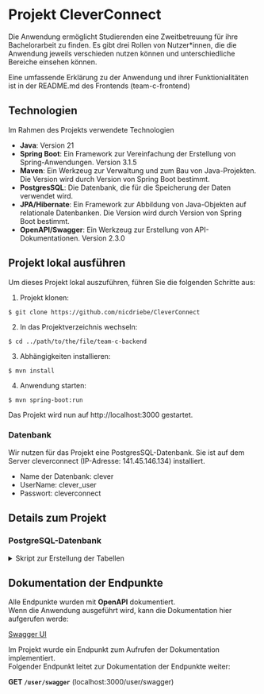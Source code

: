 # Projekt CleverConnect

Die Anwendung ermöglicht Studierenden eine Zweitbetreuung für ihre Bachelorarbeit zu finden.
Es gibt drei Rollen von Nutzer*innen, die die Anwendung jeweils verschieden nutzen können und unterschiedliche Bereiche einsehen können.

Eine umfassende Erklärung zu der Anwendung und ihrer Funktionialitäten ist in der README.md des Frontends (team-c-frontend)


## Technologien
Im Rahmen des Projekts verwendete Technologien

* **Java**: Version 21
* **Spring Boot**: Ein Framework zur Vereinfachung der Erstellung von Spring-Anwendungen. Version 3.1.5 
* **Maven**: Ein Werkzeug zur Verwaltung und zum Bau von Java-Projekten. Die Version wird durch Version von Spring Boot bestimmt.
* **PostgresSQL**: Die Datenbank, die für die Speicherung der Daten verwendet wird.
* **JPA/Hibernate**: Ein Framework zur Abbildung von Java-Objekten auf relationale Datenbanken. Die Version wird durch Version von Spring Boot bestimmt.
* **OpenAPI/Swagger**: Ein Werkzeug zur Erstellung von API-Dokumentationen. Version 2.3.0



## Projekt lokal ausführen

Um dieses Projekt lokal auszuführen, führen Sie die folgenden Schritte aus:

1. Projekt klonen: 
```
$ git clone https://github.com/nicdriebe/CleverConnect
```
2. In das Projektverzeichnis wechseln: 
```
$ cd ../path/to/the/file/team-c-backend
```
3. Abhängigkeiten installieren: 
```
$ mvn install
```
4. Anwendung starten:
```
$ mvn spring-boot:run
```
Das Projekt wird nun auf http://localhost:3000 gestartet.



### Datenbank

Wir nutzen für das Projekt eine PostgresSQL-Datenbank.
Sie ist auf dem Server cleverconnect (IP-Adresse: 141.45.146.134) installiert.

- Name der Datenbank: clever
- UserName: clever_user
- Passwort: cleverconnect

## Details zum Projekt


### PostgreSQL-Datenbank 

<details><summary>Skript zur Erstellung der Tabellen</summary>


```
CREATE TABLE Users
    (id	 		        SERIAL PRIMARY KEY,
    first_name		        VARCHAR(30),
    last_name                   VARCHAR(30),
    email                       VARCHAR(100) UNIQUE NOT NULL,
    password		        VARCHAR(255) NOT NULL,
    role 			VARCHAR(10) CHECK (role IN ('ADMIN', 'STUDENT', 'EXTERN')),
    locked 		        BOOLEAN,
    enabled 		        BOOLEAN,
    registration_date	        DATE);

CREATE TABLE Externals  
    (id                         SERIAL PRIMARY KEY,  
     first_name                 VARCHAR(30),
     last_name                  VARCHAR(30),
     email                      VARCHAR(100) UNIQUE NOT NULL,
     password                   VARCHAR(255) NOT NULL,
     role                       VARCHAR(10) CHECK (role IN ('ADMIN', 'STUDENT', 'EXTERN')),
     locked                     BOOLEAN,
     enabled                    BOOLEAN,
     registration_date          DATE,
     company                    VARCHAR(50),
     availability_start         DATE,
     availability_end           DATE,
     description                VARCHAR(255));

CREATE TABLE Bachelor_Subject
    (id		                INTEGER SET DEFAULT NULL,
    title			VARCHAR(100),
    b_description	        VARCHAR(255),
    date			DATE,
    external_id	                SERIAL,
    FOREIGN KEY (external_id)   REFERENCES Externals(id) ON DELETE CASCADE);

CREATE TABLE Special_Field
    (id                         SERIAL PRIMARY KEY,
    name                        VARCHAR(255) NOT NULL);

CREATE TABLE choosen_fields
    (external_id                SERIAL,
    special_field_id            SERIAL,
    PRIMARY KEY (external_id, special_field_id),
    FOREIGN KEY (external_id) REFERENCES Externals(id) ON DELETE CASCADE,
    FOREIGN KEY (special_field_id) REFERENCES Special_Field(id) ON DELETE CASCADE);
```
</details>

## Dokumentation der Endpunkte

Alle Endpunkte wurden mit **OpenAPI** dokumentiert.  
Wenn die Anwendung ausgeführt wird, kann die Dokumentation hier aufgerufen werde:   

[Swagger UI](http://localhost:3000/swagger-ui/index.html#/)

Im Projekt wurde ein Endpunkt zum Aufrufen der Dokumentation implementiert.   
Folgender Endpunkt leitet zur Dokumentation der Endpunkte weiter:  

**GET `/user/swagger`** (localhost:3000/user/swagger)





